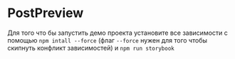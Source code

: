 # PostPreview
Для того что бы запустить демо проекта установите все зависимости с помощью `npm intall --force` (флаг `--force` нужен для того чтобы скипнуть конфликт зависимостей)
и `npm run storybook`